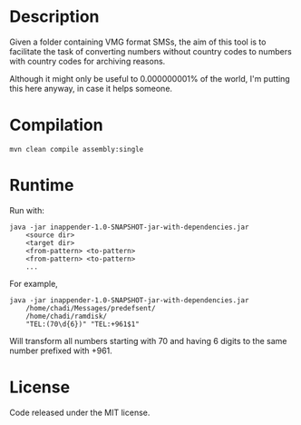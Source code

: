 # Description
Given a folder containing VMG format SMSs, the aim of this tool is to facilitate the task of converting numbers without country codes to numbers with country codes for archiving reasons.

Although it might only be useful to 0.000000001% of the world, I'm putting this here anyway, in case it helps someone.

# Compilation
```mvn clean compile assembly:single```

# Runtime
Run with:
```
java -jar inappender-1.0-SNAPSHOT-jar-with-dependencies.jar
    <source dir>
    <target dir>
    <from-pattern> <to-pattern>
    <from-pattern> <to-pattern>
    ...
```

For example,
```
java -jar inappender-1.0-SNAPSHOT-jar-with-dependencies.jar
    /home/chadi/Messages/predefsent/
    /home/chadi/ramdisk/
    "TEL:(70\d{6})" "TEL:+961$1"
```
Will transform all numbers starting with 70 and having 6 digits to the same number prefixed with +961.


# License
Code released under the MIT license.